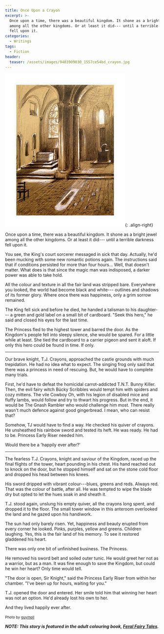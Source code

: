 ```yaml
---
title: Once Upon a Crayon
excerpt: >-
  Once upon a time, there was a beautiful kingdom. It shone as a bright jewel
  among all the other kingdoms. Or at least it did--- until a terrible darkness
  fell upon it.
categories:
  - Writings
tags:
  - Fiction
header:
  teaser: /assets/images/9403909030_1557ce54bd_crayon.jpg
---
```

![](/assets/images/9403909030_1557ce54bd_crayon.jpg){: .align-right}

Once upon a time, there was a beautiful kingdom. It shone as a bright jewel among all the other kingdoms. Or at least it did--- until a terrible darkness fell upon it.

You see, the King's court sorcerer messaged in sick that day. Actually, he'd been mucking with some new romantic potions again. The instructions said that if conditions persisted for more than four hours... Well, that doesn't matter. What does is that since the magic man was indisposed, a darker power was able to take hold.

All the colour and texture in all the fair land was stripped bare. Everywhere you looked, the world had become black and white--- outlines and shadows of its former glory. Where once there was happiness, only a grim sorrow remained.

The King fell sick and before he died, he handed a talisman to his daughter--- a green and gold label on a small bit of cardboard. "Seek this hero," he said and closed his eyes for the last time.

The Princess fled to the highest tower and barred the door. As the Kingdom's people fell into sleepy silence, she would be spared. For a little while at least. She tied the cardboard to a carrier pigeon and sent it aloft. If only this hero could be found in time. If only.

***

Our brave knight, T.J. Crayons, approached the castle grounds with much trepidation. He had no idea what to expect. The singing frog only said that there was a princess in need of rescuing. But, he would have to complete many trials.

First, he'd have to defeat the homicidal carrot-addicted T.N.T. Bunny Killer. Then, the evil fairy witch Bücky Scribbles would tempt him with spiders and cozy mittens. The vile Cowboy Oh, with his legion of disabled mice and fluffy lambs, would follow and try to thwart his progress. But in the end, it would be The Gnash Rambler who would challenge him most. There really wasn't much defence against good gingerbread. I mean, who can resist that?

Somehow, TJ would have to find a way. He checked his quiver of crayons. He unsheathed his rainbow sword and tested its heft. He was ready. He had to be. Princess Early Riser needed him.

Would there be a 'happily ever after?'

***

The fearless T.J. Crayons, knight and saviour of the Kingdom, raced up the final flights of the tower, heart pounding in his chest. His hand reached out to knock on the door, but he stopped himself and sat on the stone cold floor and dropped his head between his knees.

His sword dripped with vibrant colour---blues, greens and reds. Always red. That was the colour of battle, after all. He was tempted to wipe the blade dry but opted to let the hues soak in and sheath it.

T.J. stood again, unslung his empty quiver, all the crayons long spent, and dropped it to the floor. The small tower window in this anteroom overlooked the land and he gazed upon his handiwork.

The sun had only barely risen. Yet, happiness and beauty erupted from every corner he looked. Pinks, purples, yellow and greens. Children laughing. Yes, this is the fair land of his memory. To see it restored gladdened his heart.

There was only one bit of unfinished business. The Princess.

He removed his sword belt and soiled outer tunic. He would greet her not as a warrior, but as a man. It was fine enough to save the Kingdom, but could he win her heart? Only time would tell.

"The door is open, Sir Knight," said the Princess Early Riser from within her chamber. "I've been up for hours, waiting for you."

T.J. opened the door and entered. Her smile told him that winning her heart was not an option. He'd already lost his own to her.

And they lived happily ever after.

<small>Photo by <a href="http://www.flickr.com/photos/73318272@N00/9403909030">guymoll</a></small>

***NOTE: This story is featured in the adult colouring book, <a href="http://maniacalconfessions.com/coming-soon/">Feral Fairy Tales</a>.***

